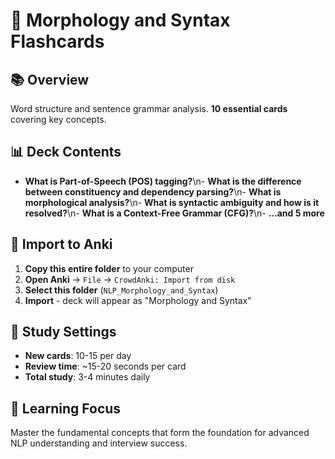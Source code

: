 # 🎯 Morphology and Syntax Flashcards

## 📚 Overview
Word structure and sentence grammar analysis. **10 essential cards** covering key concepts.

## 📊 Deck Contents
- **What is Part-of-Speech (POS) tagging?**\n- **What is the difference between constituency and dependency parsing?**\n- **What is morphological analysis?**\n- **What is syntactic ambiguity and how is it resolved?**\n- **What is a Context-Free Grammar (CFG)?**\n- **...and 5 more**

## 🚀 Import to Anki
1. **Copy this entire folder** to your computer
2. **Open Anki** → `File` → `CrowdAnki: Import from disk`
3. **Select this folder** (`NLP_Morphology_and_Syntax`)
4. **Import** - deck will appear as "Morphology and Syntax"

## 📱 Study Settings
- **New cards**: 10-15 per day
- **Review time**: ~15-20 seconds per card
- **Total study**: 3-4 minutes daily

## 🎯 Learning Focus
Master the fundamental concepts that form the foundation for advanced NLP understanding and interview success.
